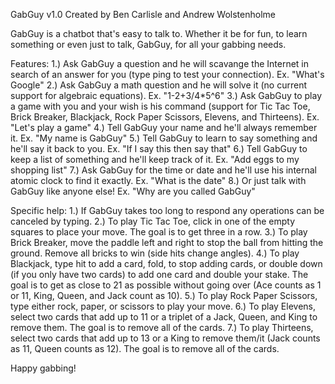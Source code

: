 GabGuy v1.0
Created by Ben Carlisle and Andrew Wolstenholme

GabGuy is a chatbot that's easy to talk to. Whether it be for fun, to learn something or even just to talk, GabGuy, for all your gabbing needs.

Features:
1.) Ask GabGuy a question and he will scavange the Internet in search of an answer for you (type ping to test your connection). Ex. "What's Google"
2.) Ask GabGuy a math question and he will solve it (no current support for algebraic equations). Ex. "1-2+3/4*5^6"
3.) Ask GabGuy to play a game with you and your wish is his command (support for Tic Tac Toe, Brick Breaker, Blackjack, Rock Paper Scissors, Elevens, and Thirteens). Ex. "Let's play a game"
4.) Tell GabGuy your name and he'll always remember it. Ex. "My name is GabGuy"
5.) Tell GabGuy to learn to say something and he'll say it back to you. Ex. "If I say this then say that"
6.) Tell GabGuy to keep a list of something and he'll keep track of it. Ex. "Add eggs to my shopping list"
7.) Ask GabGuy for the time or date and he'll use his internal atomic clock to find it exactly. Ex. "What is the date"
8.) Or just talk with GabGuy like anyone else!  Ex. "Why are you called GabGuy"

Specific help:
1.) If GabGuy takes too long to respond any operations can be canceled by typing.
2.) To play Tic Tac Toe, click in one of the empty squares to place your move. The goal is to get three in a row.
3.) To play Brick Breaker, move the paddle left and right to stop the ball from hitting the ground. Remove all bricks to win (side hits change angles).
4.) To play Blackjack, type hit to add a card, fold, to stop adding cards, or double down (if you only have two cards) to add one card and double your stake. The goal is to get as close to 21 as possible without going over (Ace counts as 1 or 11, King, Queen, and Jack count as 10).
5.) To play Rock Paper Scissors, type either rock, paper, or scissors to play your move.
6.) To play Elevens, select two cards that add up to 11 or a triplet of a Jack, Queen, and King to remove them. The goal is to remove all of the cards.
7.) To play Thirteens, select two cards that add up to 13 or a King to remove them/it (Jack counts as 11, Queen counts as 12). The goal is to remove all of the cards.

Happy gabbing!